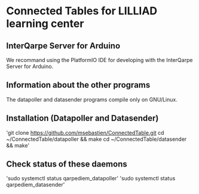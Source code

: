 # Connected Tables for LILLIAD learning center

## InterQarpe Server for Arduino

We recommand using the PlatformIO IDE for developing with the InterQarpe Server for Arduino.

## Information about the other programs

The datapoller and datasender programs compile only on GNU/Linux.

## Installation (Datapoller and Datasender)

'git clone https://github.com/msebastien/ConnectedTable.git
cd ~/ConnectedTable/datapoller && make
cd ~/ConnectedTable/datasender && make'

## Check status of these daemons

'sudo systemctl status qarpediem_datapoller'
'sudo systemctl status qarpediem_datasender'



